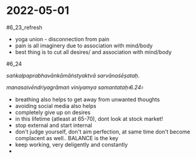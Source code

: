 # 2022-05-01

#6_23_refresh

- yoga union - disconnection from pain
- pain is all imaginery due to association with mind/body
- best thing is to cut all desires/ and association with mind/body


#6_24

_saṅkalpaprabhavānkāmāṅstyaktvā sarvānaśēṣataḥ._

_manasaivēndriyagrāmaṅ viniyamya samantataḥ৷৷6.24৷৷_

- breathing also helps to get away from unwanted thoughts
- avoiding social media also helps
- completely give up on desires
- in this lifetime (atleast at 65-70), dont look at stock market!
- stop external and start internal
- don't judge yourself, don't aim perfection, at same time don't become complacent as well.. BALANCE is the key
- keep working, very deligently and constantly
- 
